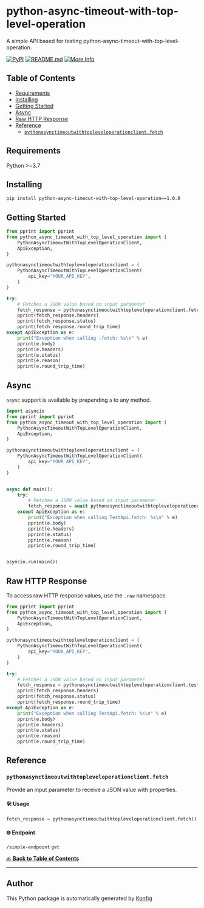 # python-async-timeout-with-top-level-operation<a id="python-async-timeout-with-top-level-operation"></a>

A simple API based for testing python-async-timeout-with-top-level-operation.


[![PyPI](https://img.shields.io/badge/PyPI-v1.0.0-blue)](https://pypi.org/project/python-async-timeout-with-top-level-operation/1.0.0)
[![README.md](https://img.shields.io/badge/README-Click%20Here-green)](https://github.com/konfig-dev/konfig/tree/main/python#readme)
[![More Info](https://img.shields.io/badge/More%20Info-Click%20Here-orange)](http://example.com/support)

## Table of Contents<a id="table-of-contents"></a>

<!-- toc -->

- [Requirements](#requirements)
- [Installing](#installing)
- [Getting Started](#getting-started)
- [Async](#async)
- [Raw HTTP Response](#raw-http-response)
- [Reference](#reference)
  * [`pythonasynctimeoutwithtopleveloperationclient.fetch`](#pythonasynctimeoutwithtopleveloperationclientfetch)

<!-- tocstop -->

## Requirements<a id="requirements"></a>

Python >=3.7

## Installing<a id="installing"></a>

```sh
pip install python-async-timeout-with-top-level-operation==1.0.0
```

## Getting Started<a id="getting-started"></a>

```python
from pprint import pprint
from python_async_timeout_with_top_level_operation import (
    PythonAsyncTimeoutWithTopLevelOperationClient,
    ApiException,
)

pythonasynctimeoutwithtopleveloperationclient = (
    PythonAsyncTimeoutWithTopLevelOperationClient(
        api_key="YOUR_API_KEY",
    )
)

try:
    # Fetches a JSON value based on input parameter
    fetch_response = pythonasynctimeoutwithtopleveloperationclient.fetch()
    pprint(fetch_response.headers)
    pprint(fetch_response.status)
    pprint(fetch_response.round_trip_time)
except ApiException as e:
    print("Exception when calling .fetch: %s\n" % e)
    pprint(e.body)
    pprint(e.headers)
    pprint(e.status)
    pprint(e.reason)
    pprint(e.round_trip_time)
```

## Async<a id="async"></a>

`async` support is available by prepending `a` to any method.

```python
import asyncio
from pprint import pprint
from python_async_timeout_with_top_level_operation import (
    PythonAsyncTimeoutWithTopLevelOperationClient,
    ApiException,
)

pythonasynctimeoutwithtopleveloperationclient = (
    PythonAsyncTimeoutWithTopLevelOperationClient(
        api_key="YOUR_API_KEY",
    )
)


async def main():
    try:
        # Fetches a JSON value based on input parameter
        fetch_response = await pythonasynctimeoutwithtopleveloperationclient.afetch()
    except ApiException as e:
        print("Exception when calling TestApi.fetch: %s\n" % e)
        pprint(e.body)
        pprint(e.headers)
        pprint(e.status)
        pprint(e.reason)
        pprint(e.round_trip_time)


asyncio.run(main())
```

## Raw HTTP Response<a id="raw-http-response"></a>

To access raw HTTP response values, use the `.raw` namespace.

```python
from pprint import pprint
from python_async_timeout_with_top_level_operation import (
    PythonAsyncTimeoutWithTopLevelOperationClient,
    ApiException,
)

pythonasynctimeoutwithtopleveloperationclient = (
    PythonAsyncTimeoutWithTopLevelOperationClient(
        api_key="YOUR_API_KEY",
    )
)

try:
    # Fetches a JSON value based on input parameter
    fetch_response = pythonasynctimeoutwithtopleveloperationclient.test.raw.fetch()
    pprint(fetch_response.headers)
    pprint(fetch_response.status)
    pprint(fetch_response.round_trip_time)
except ApiException as e:
    print("Exception when calling TestApi.fetch: %s\n" % e)
    pprint(e.body)
    pprint(e.headers)
    pprint(e.status)
    pprint(e.reason)
    pprint(e.round_trip_time)
```


## Reference<a id="reference"></a>
### `pythonasynctimeoutwithtopleveloperationclient.fetch`<a id="pythonasynctimeoutwithtopleveloperationclientfetch"></a>

Provide an input parameter to receive a JSON value with properties.

#### 🛠️ Usage<a id="🛠️-usage"></a>

```python
fetch_response = pythonasynctimeoutwithtopleveloperationclient.fetch()
```

#### 🌐 Endpoint<a id="🌐-endpoint"></a>

`/simple-endpoint` `get`

[🔙 **Back to Table of Contents**](#table-of-contents)

---


## Author<a id="author"></a>
This Python package is automatically generated by [Konfig](https://konfigthis.com)
